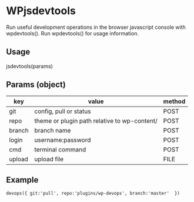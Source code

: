 # WPjsdevtools
Run useful development operations in the browser javascript console with wpdevtools(). Run wpdevtools() for usage information.

## Usage
jsdevtools(params)

## Params (object)
| key | value | method |
| --- | --- | --- |
| git | config, pull or status | POST | 
| repo | theme or plugin path relative to wp-content/ | POST |
| branch | branch name | POST |
| login | username:password | POST |
| cmd | terminal command | POST |
| upload | upload file | FILE |

## Example
`
devops({
    git:'pull',
    repo:'plugins/wp-devops',
    branch:'master' 
})
`
